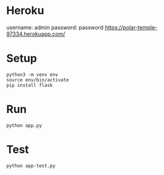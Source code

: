 # Heroku
username: admin
password: password
https://polar-temple-97334.herokuapp.com/

# Setup
```
python3 -m venv env
source env/bin/activate
pip install flask
```

# Run
```
python app.py
```

# Test
```
python app-test.py
```